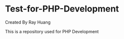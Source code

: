 Test-for-PHP-Development
========================

Created By Ray Huang

This is a repository used for PHP Development

